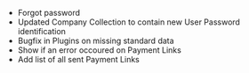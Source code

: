 - Forgot password
- Updated Company Collection to contain new User Password identification
- Bugfix in Plugins on missing standard data
- Show if an error occoured on Payment Links
- Add list of all sent Payment Links